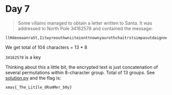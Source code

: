# Day 7

> Some villains managed to obtain a letter written to Santa. It was addressed to North Pole 34162578 and contained the message:

```
llHdeoeaanraSt,Iitwyreouthwniiteionttnownyaurothchaitrstsimpasutdaignnerxmbsya{_e_TihLt1_dlueRmM_beyr0}!
```

We get total of 104 characters = 13 * 8

`34162578` is a key

Thinking about this a little bit, the encrypted text is just concatenation of several permutations within 8-character group. Total of 13 groups. See [solution.py](solution.py) and the flag is:

```
xmas{_The_Lit1le_dRumMer_b0y}
```
